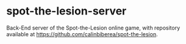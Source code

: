 # spot-the-lesion-server
Back-End server of the Spot-the-Lesion online game, with repository available at https://github.com/calinbiberea/spot-the-lesion.

